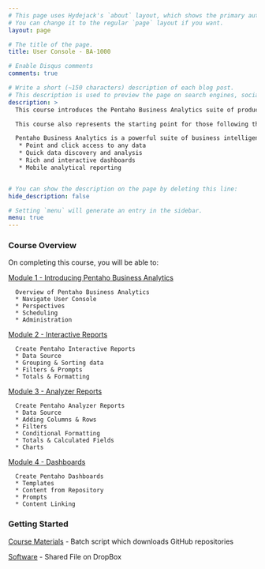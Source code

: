 ```yaml
---
# This page uses Hydejack's `about` layout, which shows the primary author's picture and about text at the top.
# You can change it to the regular `page` layout if you want.
layout: page

# The title of the page.
title: User Console - BA-1000

# Enable Disqus comments
comments: true

# Write a short (~150 characters) description of each blog post.
# This description is used to preview the page on search engines, social media, etc.
description: >
  This course introduces the Pentaho Business Analytics suite of products to non-technical users who rely on business intelligence solutions to make informed business decisions.

  This course also represents the starting point for those following the Business Analytics and Data Integration learning paths and is therefore a prerequisite for more advanced topics.

  Pentaho Business Analytics is a powerful suite of business intelligence applications that enables users to intuitively access, explore and analyze all data without depending on IT. Pentaho provides:
   * Point and click access to any data
   * Quick data discovery and analysis
   * Rich and interactive dashboards
   * Mobile analytical reporting


# You can show the description on the page by deleting this line:
hide_description: false

# Setting `menu` will generate an entry in the sidebar.
menu: true
---
```


### Course Overview

On completing this course, you will be able to:

[Module 1 - Introducing Pentaho Business Analytics](BA1000.1.md)
```
  Overview of Pentaho Business Analytics
  * Navigate User Console
  * Perspectives
  * Scheduling
  * Administration
```
[Module 2 - Interactive Reports](BA1000.2.md)
```
  Create Pentaho Interactive Reports
  * Data Source
  * Grouping & Sorting data
  * Filters & Prompts
  * Totals & Formatting
```  

[Module 3 - Analyzer Reports](BA1000.3.md)
```
  Create Pentaho Analyzer Reports
  * Data Source
  * Adding Columns & Rows
  * Filters
  * Conditional Formatting
  * Totals & Calculated Fields
  * Charts
```

[Module 4 - Dashboards](BA1000.4.md)
```
  Create Pentaho Dashboards
  * Templates
  * Content from Repository
  * Prompts
  * Content Linking
```

### Getting Started

[Course Materials](/scripts/BA-1000.cmd) - Batch script which downloads GitHub repositories

[Software](https://www.dropbox.com/sh/6nl31ts10sjimnr/AADFXjTek4f9ANyBivVVAhqFa?dl=0) - Shared File on DropBox

